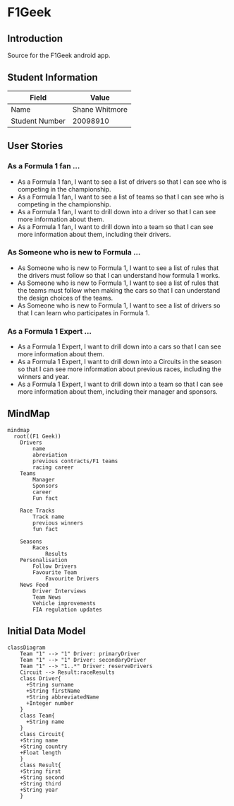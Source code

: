 # F1Geek

## Introduction

Source for the F1Geek android app.

## Student Information

| Field          | Value          |
|----------------|----------------|
| Name           | Shane Whitmore |
| Student Number | 20098910       |

## User Stories

### As a Formula 1 fan ...
<ul>
  <li>As a Formula 1 fan, I want to see a list of drivers so that I can see who is competing in the championship.</li>
  <li>As a Formula 1 fan, I want to see a list of teams so that I can see who is competing in the championship.</li>
  <li>As a Formula 1 fan, I want to drill down into a driver so that I can see more information about them.</li>
  <li>As a Formula 1 fan, I want to drill down into a team so that I can see more information about them, including their drivers.</li>
</ul>

### As Someone who is new to Formula ...
<ul>
  <li>As Someone who is new to Formula 1, I want to see a list of rules that the drivers must follow so that I can understand how formula 1 works.</li>
  <li>As Someone who is new to Formula 1, I want to see a list of rules that the teams must follow when making the cars so that I can understand the design choices of the teams.</li>
  <li>As Someone who is new to Formula 1, I want to see a list of drivers so that I can learn who participates in Formula 1.</li>
</ul>

### As a Formula 1 Expert ...
<ul>
  <li>As a Formula 1 Expert, I want to drill down into a cars so that I can see more information about them.</li>
  <li>As a Formula 1 Expert, I want to drill down into a Circuits in the season so that I can see more information about previous races, including the winners and year.</li>
  <li>As a Formula 1 Expert, I want to drill down into a team so that I can see more information about them, including their manager and sponsors.</li>
</ul>


## MindMap

```mermaid
mindmap
  root((F1 Geek))
    Drivers
        name
        abreviation
        previous contracts/F1 teams
        racing career
    Teams
        Manager
        Sponsors
        career
        Fun fact

    Race Tracks
        Track name
        previous winners
        fun fact

    Seasons
        Races
            Results
    Personalisation
        Follow Drivers
        Favourite Team
            Favourite Drivers
    News Feed
        Driver Interviews
        Team News
        Vehicle improvements
        FIA regulation updates
```

## Initial Data Model

```mermaid
classDiagram
    Team "1" --> "1" Driver: primaryDriver
    Team "1" --> "1" Driver: secondaryDriver
    Team "1" --> "1..*" Driver: reserveDrivers
    Circuit --> Result:raceResults
    class Driver{
      +String surname
      +String firstName
      +String abbreviatedName
      +Integer number
    }
    class Team{
      +String name
    }
    class Circuit{
    +String name
    +String country
    +Float length
    }
    class Result{
    +String first
    +String second
    +String third
    +String year
    }
```